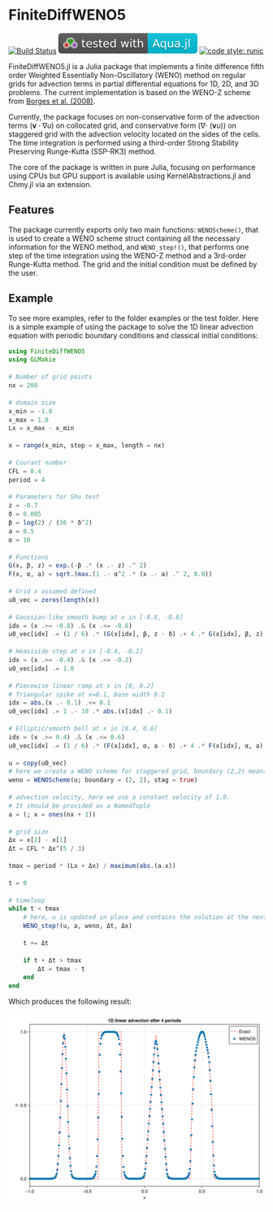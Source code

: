 # FiniteDiffWENO5

[![Build Status](https://github.com/Iddingsite/FiniteDiffWENO5.jl/actions/workflows/CI.yml/badge.svg?branch=main)](https://github.com/Iddingsite/FiniteDiffWENO5.jl/actions/workflows/CI.yml?query=branch%3Amain)
[![Aqua QA](https://raw.githubusercontent.com/JuliaTesting/Aqua.jl/master/badge.svg)](https://github.com/JuliaTesting/Aqua.jl)
[![code style: runic](https://img.shields.io/badge/code_style-%E1%9A%B1%E1%9A%A2%E1%9A%BE%E1%9B%81%E1%9A%B2-black)](https://github.com/fredrikekre/Runic.jl)

FiniteDiffWENO5.jl is a Julia package that implements a finite difference fifth order Weighted Essentially Non-Oscillatory (WENO) method on regular grids for advection terms in partial differential equations for 1D, 2D, and 3D problems. The current implementation is based on the WENO-Z scheme from [Borges et al. (2008)](10.1016/j.jcp.2007.11.038).

Currently, the package focuses on non-conservative form of the advection terms ($\mathbf{v} \cdot \nabla u$) on collocated grid, and conservative form ($\nabla \cdot$ ($\mathbf{v} u$)) on staggered grid with the advection velocity located on the sides of the cells. The time integration is performed using a third-order Strong Stability Preserving Runge-Kutta (SSP-RK3) method.

The core of the package is written in pure Julia, focusing on performance using CPUs but GPU support is available using KernelAbstractions.jl and Chmy.jl via an extension.

## Features

The package currently exports only two main functions: `WENOScheme()`, that is used to create a WENO scheme struct containing all the necessary information for the WENO method, and `WENO_step!()`, that performs one step of the time integration using the WENO-Z method and a 3rd-order Runge-Kutta method. The grid and the initial condition must be defined by the user.

## Example

To see more examples, refer to the folder examples or the test folder.
Here is a simple example of using the package to solve the 1D linear advection equation with periodic boundary conditions and classical initial conditions:

```julia
using FiniteDiffWENO5
using GLMakie

# Number of grid points
nx = 200

# domain size
x_min = -1.0
x_max = 1.0
Lx = x_max - x_min

x = range(x_min, stop = x_max, length = nx)

# Courant number
CFL = 0.4
period = 4

# Parameters for Shu test
z = -0.7
δ = 0.005
β = log(2) / (36 * δ^2)
a = 0.5
α = 10

# Functions
G(x, β, z) = exp.(-β .* (x .- z) .^ 2)
F(x, α, a) = sqrt.(max.(1 .- α^2 .* (x .- a) .^ 2, 0.0))

# Grid x assumed defined
u0_vec = zeros(length(x))

# Gaussian-like smooth bump at x in [-0.8, -0.6]
idx = (x .>= -0.8) .& (x .<= -0.6)
u0_vec[idx] .= (1 / 6) .* (G(x[idx], β, z - δ) .+ 4 .* G(x[idx], β, z) .+ G(x[idx], β, z + δ))

# Heaviside step at x in [-0.4, -0.2]
idx = (x .>= -0.4) .& (x .<= -0.2)
u0_vec[idx] .= 1.0

# Piecewise linear ramp at x in [0, 0.2]
# Triangular spike at x=0.1, base width 0.2
idx = abs.(x .- 0.1) .<= 0.1
u0_vec[idx] .= 1 .- 10 .* abs.(x[idx] .- 0.1)

# Elliptic/smooth bell at x in [0.4, 0.6]
idx = (x .>= 0.4) .& (x .<= 0.6)
u0_vec[idx] .= (1 / 6) .* (F(x[idx], α, a - δ) .+ 4 .* F(x[idx], α, a) .+ F(x[idx], α, a + δ))

u = copy(u0_vec)
# here we create a WENO scheme for staggered grid, boundary (2,2) means periodic BCs on both sides. 0 means homogeneous Neumann and 1 means homogeneous Dirichlet BCs. stag = true means that the advection velocity is defined on the sides of the cells and should be of size nx+1 compared to the scalar field u.
weno = WENOScheme(u; boundary = (2, 2), stag = true)

# advection velocity, here we use a constant velocity of 1.0.
# It should be provided as a NamedTuple
a = (; x = ones(nx + 1))

# grid size
Δx = x[2] - x[1]
Δt = CFL * Δx^(5 / 3)

tmax = period * (Lx + Δx) / maximum(abs.(a.x))

t = 0

# timeloop
while t < tmax
    # here, u is updated in place and contains the solution at the next time step after the call to WENO_step!
    WENO_step!(u, a, weno, Δt, Δx)

    t += Δt

    if t + Δt > tmax
        Δt = tmax - t
    end
end
```

Which produces the following result:

![](/docs/assets/1D_linear_advection.png)